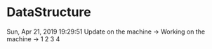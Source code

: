 # DataStructure

Sun, Apr 21, 2019 19:29:51
Update on the machine -> Working on the machine
-> 1 2 3 4
